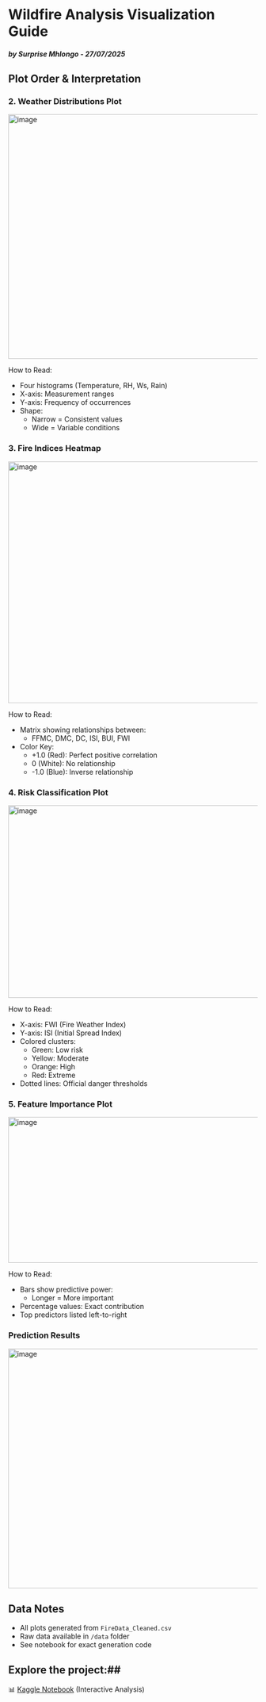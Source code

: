 # Wildfire Analysis Visualization Guide
##### by Surprise Mhlongo - 27/07/2025
## Plot Order & Interpretation

### 2. Weather Distributions Plot 
<img width="706" height="493" alt="image" src="https://github.com/user-attachments/assets/0d6948a7-7829-4e01-909f-811105d9ce00" />
  
How to Read:
- Four histograms (Temperature, RH, Ws, Rain)
- X-axis: Measurement ranges
- Y-axis: Frequency of occurrences
- Shape:
  - Narrow = Consistent values
  - Wide = Variable conditions

### 3. Fire Indices Heatmap
<img width="584" height="487" alt="image" src="https://github.com/user-attachments/assets/c18ed287-b697-45df-9228-d136b78f06f5" />
  
How to Read:
- Matrix showing relationships between:
  - FFMC, DMC, DC, ISI, BUI, FWI
- Color Key:
  - +1.0 (Red): Perfect positive correlation
  - 0 (White): No relationship
  - -1.0 (Blue): Inverse relationship

### 4. Risk Classification Plot
<img width="701" height="388" alt="image" src="https://github.com/user-attachments/assets/8642534b-30b4-466b-adc4-849ad78d218e" />
 
How to Read:
- X-axis: FWI (Fire Weather Index)
- Y-axis: ISI (Initial Spread Index)
- Colored clusters:
  - Green: Low risk
  - Yellow: Moderate
  - Orange: High
  - Red: Extreme
- Dotted lines: Official danger thresholds

### 5. Feature Importance Plot
<img width="596" height="294" alt="image" src="https://github.com/user-attachments/assets/b161c032-2601-466d-a6f9-610a96a41fdd" />
 
How to Read:
- Bars show predictive power:
  - Longer = More important
- Percentage values: Exact contribution
- Top predictors listed left-to-right

### Prediction Results
<img width="525" height="483" alt="image" src="https://github.com/user-attachments/assets/b910d17e-9e60-444a-93bf-7fa553fdaa0e" />

## Data Notes
- All plots generated from `FireData_Cleaned.csv`
- Raw data available in `/data` folder
- See notebook for exact generation code

## Explore the project:##  
📊 [Kaggle Notebook](https://www.kaggle.com/code/surprisemhlongo/data-quality-mdm-portfolio/) (Interactive Analysis)  
